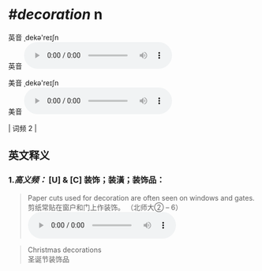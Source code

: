 # ***\#decoration*** n
英音 ˌdekə'reɪʃn  
英音
<audio src="./media/decoration-B.aac" controls="controls"></audio>

美音 ˌdekə'reɪʃn  
美音
<audio src="./media/decoration.aac" controls="controls"></audio>



| 词频 2 |  

英文释义
---
### 1.*高义频：* **[U] & [C] 装饰；装潢；装饰品：**  

 > Paper cuts used for decoration are often seen on windows and gates.    
 > 剪纸常贴在窗户和门上作装饰。  （北师大② – 6）  
<audio src="./media/decoration-1.aac" controls="controls"></audio>

 > Christmas decorations   
 > 圣诞节装饰品    


